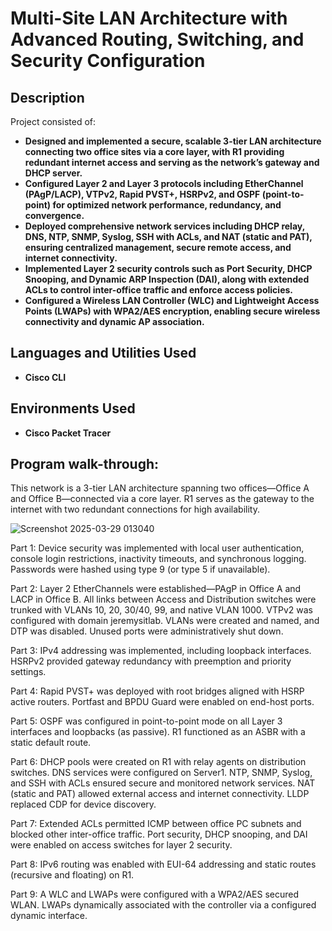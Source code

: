 <h1>Multi-Site LAN Architecture with Advanced Routing, Switching, and Security Configuration </h1>



<h2>Description</h2>
Project consisted of: 

- <b>Designed and implemented a secure, scalable 3-tier LAN architecture connecting two office sites via a core layer, with R1 providing redundant internet access and serving as the network’s gateway and DHCP server.</b>
- <b>Configured Layer 2 and Layer 3 protocols including EtherChannel (PAgP/LACP), VTPv2, Rapid PVST+, HSRPv2, and OSPF (point-to-point) for optimized network performance, redundancy, and convergence.</b>
- <b>Deployed comprehensive network services including DHCP relay, DNS, NTP, SNMP, Syslog, SSH with ACLs, and NAT (static and PAT), ensuring centralized management, secure remote access, and internet connectivity.</b>
- <b>Implemented Layer 2 security controls such as Port Security, DHCP Snooping, and Dynamic ARP Inspection (DAI), along with extended ACLs to control inter-office traffic and enforce access policies.</b>
- <b>Configured a Wireless LAN Controller (WLC) and Lightweight Access Points (LWAPs) with WPA2/AES encryption, enabling secure wireless connectivity and dynamic AP association.</b>

<h2>Languages and Utilities Used</h2>

- <b>Cisco CLI</b> 


<h2>Environments Used </h2>

- <b>Cisco Packet Tracer</b> 


<h2>Program walk-through:</h2>

This network is a 3-tier LAN architecture spanning two offices—Office A and Office B—connected via a core layer. R1 serves as the gateway to the internet with two redundant connections for high availability.

![Screenshot 2025-03-29 013040](https://github.com/user-attachments/assets/0bdcd447-c4c8-4534-8be6-f3d18ad9c153)


Part 1: Device security was implemented with local user authentication, console login restrictions, inactivity timeouts, and synchronous logging. Passwords were hashed using type 9 (or type 5 if unavailable).

Part 2: Layer 2 EtherChannels were established—PAgP in Office A and LACP in Office B. All links between Access and Distribution switches were trunked with VLANs 10, 20, 30/40, 99, and native VLAN 1000. VTPv2 was configured with domain jeremysitlab. VLANs were created and named, and DTP was disabled. Unused ports were administratively shut down.

Part 3: IPv4 addressing was implemented, including loopback interfaces. HSRPv2 provided gateway redundancy with preemption and priority settings.

Part 4: Rapid PVST+ was deployed with root bridges aligned with HSRP active routers. Portfast and BPDU Guard were enabled on end-host ports.

Part 5: OSPF was configured in point-to-point mode on all Layer 3 interfaces and loopbacks (as passive). R1 functioned as an ASBR with a static default route.

Part 6: DHCP pools were created on R1 with relay agents on distribution switches. DNS services were configured on Server1. NTP, SNMP, Syslog, and SSH with ACLs ensured secure and monitored network services. NAT (static and PAT) allowed external access and internet connectivity. LLDP replaced CDP for device discovery.

Part 7: Extended ACLs permitted ICMP between office PC subnets and blocked other inter-office traffic. Port security, DHCP snooping, and DAI were enabled on access switches for layer 2 security.

Part 8: IPv6 routing was enabled with EUI-64 addressing and static routes (recursive and floating) on R1.

Part 9: A WLC and LWAPs were configured with a WPA2/AES secured WLAN. LWAPs dynamically associated with the controller via a configured dynamic interface.
